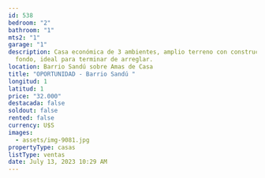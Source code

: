 ```yaml
---
id: 538
bedroom: "2"
bathroom: "1"
mts2: "1"
garage: "1"
description: Casa económica de 3 ambientes, amplio terreno con construcción al
  fondo, ideal para terminar de arreglar.
location: Barrio Sandú sobre Amas de Casa
title: "OPORTUNIDAD - Barrio Sandú "
longitud: 1
latitud: 1
price: "32.000"
destacada: false
soldout: false
rented: false
currency: U$S
images:
  - assets/img-9081.jpg
propertyType: casas
listType: ventas
date: July 13, 2023 10:29 AM
---
```

